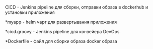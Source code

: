 CICD - Jenkins pipeline для сборки, отправки образа в dockerhub и установки приложения

*myapp - helm чарт для развертывания приложения

*cicd.groovy - Jenkins pipeline для конвейера DevOps

*Dockerfile - файл для сборки образа docker образа
